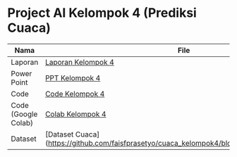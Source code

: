 # Project AI Kelompok 4 (Prediksi Cuaca)
|Nama|File|
|---|---|
| Laporan | [Laporan Kelompok 4](https://docs.google.com/document/d/1cHnOGLR2cemuQaWsOOyKYw2tHjCEa78RQRJntmnou-E/edit?usp=sharing) |
| Power Point | [PPT Kelompok 4](https://www.canva.com/design/DAF2f5TYdNI/sH6U4s4EdDXeajNsraPPiA/edit?utm_content=DAF2f5TYdNI&utm_campaign=designshare&utm_medium=link2&utm_source=sharebutton) |
| Code | [Code Kelompok 4](prediksi_cuaca.py) |
| Code (Google Colab) | [Colab Kelompok 4](https://colab.research.google.com/drive/1cg_405NVWhKtuoCAxfXj1u3MKhE8897n#scrollTo=abPXKYx3dQRe) |
| Dataset | [Dataset Cuaca] (https://github.com/faisfprasetyo/cuaca_kelompok4/blob/main/seattleweather.csv) |
